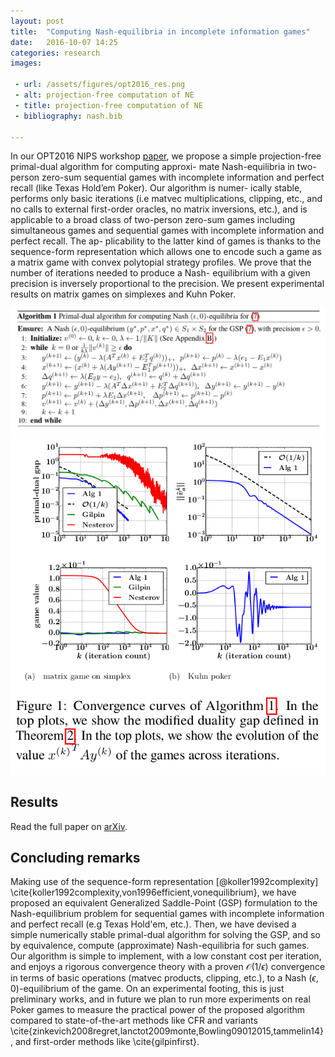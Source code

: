 ```yaml
---
layout: post
title:  "Computing Nash-equilibria in incomplete information games"
date:   2016-10-07 14:25
categories: research
images:

 - url: /assets/figures/opt2016_res.png
 - alt: projection-free computation of NE
 - title: projection-free computation of NE
 - bibliography: nash.bib

---
```

In our OPT2016 NIPS workshop <a href="https://arxiv.org/abs/1507.07901">paper</a>,
we propose a simple projection-free primal-dual algorithm for computing approxi-
mate Nash-equilibria in two-person zero-sum sequential games with incomplete
information and perfect recall (like Texas Hold’em Poker). Our algorithm is numer-
ically stable, performs only basic iterations (i.e matvec multiplications, clipping,
etc., and no calls to external first-order oracles, no matrix inversions, etc.), and is
applicable to a broad class of two-person zero-sum games including simultaneous
games and sequential games with incomplete information and perfect recall. The ap-
plicability to the latter kind of games is thanks to the sequence-form representation
which allows one to encode such a game as a matrix game with convex polytopial
strategy profiles. We prove that the number of iterations needed to produce a Nash-
equilibrium with a given precision is inversely proportional to the precision. We
present experimental results on matrix games on simplexes and Kuhn Poker.

<img src="/assets/figures/opt2016_algo.png"/>
<img src="/assets/figures/opt2016_res.png"/>

## Results
Read the full paper on <a href="https://arxiv.org/abs/1507.07901">arXiv</a>.

## Concluding remarks
Making use of the sequence-form representation
[@koller1992complexity]
\cite{koller1992complexity,von1996efficient,vonequilibrium}, we have
proposed an equivalent Generalized Saddle-Point (GSP) formulation to
the Nash-equilibrium problem for sequential games with incomplete
information and perfect recall (e.g Texas Hold'em, etc.). Then, we
have devised a simple numerically stable primal-dual algorithm for
solving the GSP, and so by equivalence, compute (approximate)
Nash-equilibria for such games. Our algorithm is simple to implement,
with a low constant cost per iteration, and enjoys a rigorous
convergence theory with a proven $\mathcal{O}(1/\epsilon)$ convergence
in terms of basic operations (matvec products, clipping, etc.), to a
Nash $(\epsilon,0)$-equilibrium of the game. On an experimental footing,
this is just preliminary works, and in future we plan to run
more experiments on real Poker games to measure the practical power of
the proposed algorithm compared to state-of-the-art methods like CFR and variants
\cite{zinkevich2008regret,lanctot2009monte,Bowling09012015,tammelin14},
 and first-order methods like \cite{gilpinfirst}.